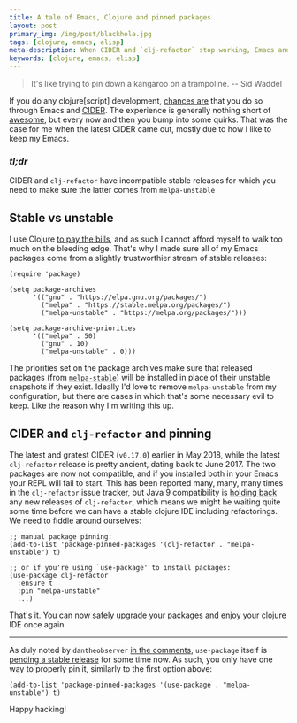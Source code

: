 ```yaml
---
title: A tale of Emacs, Clojure and pinned packages
layout: post
primary_img: /img/post/blackhole.jpg
tags: [clojure, emacs, elisp]
meta-description: When CIDER and `clj-refactor` stop working, Emacs and package pinning come to the rescue
keywords: [clojure, emacs, elisp]
---
```


> It's like trying to pin down a kangaroo on a trampoline.
> -- Sid Waddel

If you do any clojure[script] development, [chances are][ide-war] that
you do so through Emacs and [CIDER][cider]. The experience is
generally nothing short of [awesome][awe], but every now and then you
bump into some quirks. That was the case for me when the latest CIDER
came out, mostly due to how I like to keep my Emacs.

### *tl;dr*

CIDER and `clj-refactor` have incompatible stable releases for which
you need to make sure the latter comes from `melpa-unstable`

## Stable vs unstable

I use Clojure [to pay the bills][synple], and as such I cannot afford
myself to walk too much on the bleeding edge. That's why I made sure
all of my Emacs packages come from a slightly trustworthier stream of
stable releases:

``` emacs-lisp
(require 'package)

(setq package-archives
      '(("gnu" . "https://elpa.gnu.org/packages/")
        ("melpa" . "https://stable.melpa.org/packages/")
        ("melpa-unstable" . "https://melpa.org/packages/")))

(setq package-archive-priorities
      '(("melpa" . 50)
        ("gnu" . 10)
        ("melpa-unstable" . 0)))
```

The priorities set on the package archives make sure that released
packages (from [`melpa-stable`][melpa-stable]) will be installed in
place of their unstable snapshots if they exist. Ideally I'd love to
remove `melpa-unstable` from my configuration, but there are cases in
which that's some necessary evil to keep. Like the reason why I'm
writing this up.

## CIDER and `clj-refactor` and pinning

The latest and gratest CIDER (`v0.17.0`) earlier in May 2018, while
the latest `clj-refactor` release is pretty ancient, dating back to
June 2017. The two packages are now not compatible, and if you
installed both in your Emacs your REPL will fail to start. This has
been reported many, many, many times in the `clj-refactor` issue
tracker, but Java 9 compatibility is [holding back][sad-face] any new
releases of `clj-refactor`, which means we might be waiting quite some
time before we can have a stable clojure IDE including
refactorings. We need to fiddle around ourselves:

``` emacs-lisp
;; manual package pinning:
(add-to-list 'package-pinned-packages '(clj-refactor . "melpa-unstable") t)

;; or if you're using `use-package' to install packages:
(use-package clj-refactor
  :ensure t
  :pin "melpa-unstable"
  ...)

```

That's it. You can now safely upgrade your packages and enjoy your
clojure IDE once again.

---------------------------------------

As duly noted by `dantheobserver` [in the comments][dan-comment], `use-package`
itself is [pending a stable release][use-package-release] for some time now. As
such, you only have one way to properly pin it, similarly to the first option
above:

``` emacs-lisp
(add-to-list 'package-pinned-packages '(use-package . "melpa-unstable") t)
```

Happy hacking!

[ide-war]: https://static1.squarespace.com/static/5372821be4b0aefc6719057e/t/5aafdd7e562fa73957a7b46b/1521474957333/editor.png?format=1000w
[cider]: https://github.com/clojure-emacs
[awe]: https://ih1.redbubble.net/image.118710403.1747/flat,800x800,075,f.u2.jpg
[synple]: https://synple.eu/en/index
[melpa-stable]: https://stable.melpa.org/
[sad-face]: https://github.com/clojure-emacs/clj-refactor.el/issues/403#issuecomment-357631244
[dan-comment]: http://disq.us/p/1svamen
[use-package-release]: https://github.com/jwiegley/use-package/issues/602
